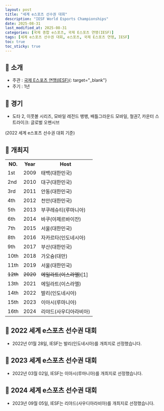 ```yaml
---
layout: post
title: "세계 e스포츠 선수권 대회"
description: "IESF World Esports Championships"
date: 2025-08-31
last_modified_at: 2025-08-31
categories: [국제 종합 e스포츠, 국제 E스포츠 연맹(IESF)]
tags: [세계 e스포츠 선수권 대회, e스포츠, 국제 E스포츠 연맹, IESF]
toc: true
toc_sticky: true
---
```

## 📜 소개
* 주관 : [국제 E스포츠 연맹(IESF)](https://iesf.org/){: target="_blank"}
* 주기 : 1년

## 📜 경기
* 도타 2, 이풋볼 시리즈, 모바일 레전드 뱅뱅, 배틀그라운드 모바일, 철권7, 카운터 스트라이크: 글로벌 오펜시브

(2022 세계 e스포츠 선수권 대회 기준)

## 📜 개최지

<html>

<head>
    <meta charset="UTF-8">
</head>

<body>
    <table>
        <tr class="header-row">
            <th class="col-no">NO.</th>
            <th class="col-year">Year</th>
            <th class="col-host">Host</th>
        </tr>
        <tr>
            <td><span class="korea-host">1st</span></td>
            <td><span class="korea-host">2009</span></td>
            <td><span class="korea-host">태백(대한민국)</span></td>
        </tr>
        <tr>
            <td><span class="korea-host">2nd</span></td>
            <td><span class="korea-host">2010</span></td>
            <td><span class="korea-host">대구(대한민국)</span></td>
        </tr>
        <tr>
            <td><span class="korea-host">3rd</span></td>
            <td><span class="korea-host">2011</span></td>
            <td><span class="korea-host">안동(대한민국)</span></td>
        </tr>
        <tr>
            <td><span class="korea-host">4th</span></td>
            <td><span class="korea-host">2012</span></td>
            <td><span class="korea-host">천안(대한민국)</span></td>
        </tr>
        <tr>
            <td>5th</td>
            <td>2013</td>
            <td>부쿠레슈티(루마니아)</td>
        </tr>
        <tr>
            <td>6th</td>
            <td>2014</td>
            <td>바쿠(아제르바이잔)</td>
        </tr>
        <tr>
            <td><span class="korea-host">7th</span></td>
            <td><span class="korea-host">2015</span></td>
            <td><span class="korea-host">서울(대한민국)</span></td>
        </tr>
        <tr>
            <td>8th</td>
            <td>2016</td>
            <td>자카르타(인도네시아)</td>
        </tr>
        <tr>
            <td><span class="korea-host">9th</span></td>
            <td><span class="korea-host">2017</span></td>
            <td><span class="korea-host">부산(대한민국)</span></td>
        </tr>
        <tr>
            <td>10th</td>
            <td>2018</td>
            <td>가오슝(대만)</td>
        </tr>
        <tr>
            <td><span class="korea-host">11th</span></td>
            <td><span class="korea-host">2019</span></td>
            <td><span class="korea-host">서울(대한민국)</span></td>
        </tr>
        <tr>
            <td><del>12th</del></td>
            <td><del>2020</del></td>
            <td><del>에일라트(이스라엘)</del><span class="footnote-link" data-note="코로나19 범유행으로 취소">[1]</span></td>
        </tr>
        <tr>
            <td>13th</td>
            <td>2021</td>
            <td>에일라트(이스라엘)</td>
        </tr>
        <tr>
            <td>14th</td>
            <td>2022</td>
            <td>발리(인도네시아)</td>
        </tr>
        <tr>
            <td>15th</td>
            <td>2023</td>
            <td>이아시(루마니아)</td>
        </tr>
        <tr>
            <td>16th</td>
            <td>2024</td>
            <td>리야드(사우디아라비아)</td>
        </tr>
    </table>
</body>

</html>

## 📜 2022 세계 e스포츠 선수권 대회
* 2022년 01월 28일, IESF는 <span class="foreign-host">발리(인도네시아)</span>를 개최지로 선정했습니다.

## 📜 2023 세계 e스포츠 선수권 대회
* 2022년 03월 02일, IESF는 <span class="foreign-host">이아시(루마니아)</span>를 개최지로 선정했습니다.

## 📜 2024 세계 e스포츠 선수권 대회
* 2023년 09월 05일, IESF는 <span class="foreign-host">리야드(사우디아라비아)</span>를 개최지로 선정했습니다.

